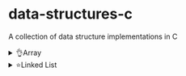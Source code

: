 # data-structures-c
A collection of data structure implementations in C

<details>
    <summary>👌Array</summary>

- [1. Minimum Number find](./array/minimum_find.c)
- [2. Search Element](./array/search_element.c)
- [3. Search in 2D](./array/search_elem_2d.c)
- [4. SubArray Find](./array/subarray_find.c)
- [5. Maximum SubArray sum Find](./array/max_subarray_sum.c)
- [6. Bubble Sort](./array/bubble_sort.c)
- [7. Selection Sort](./array/selection_sort.c)
- [8. Linear Search](./array/linear_search.c)
- [9. Binary Number sum](./array/Binary_sum.c)

</details>

<details>
    <summary>⭐Linked List</summary>

- [1. Singly LL Insertion All Position ,Display ,Reverse](./linkedlist/linked_list.c)
- [2. Doubly LL Create ,](./linkedlist/DoublyLL.c)























































<!-- !when req then activate -->
<!-- # Data Structures and Algorithms Repository -->

<!-- Welcome to my Data Structures and Algorithms (DSA) repository! This repository contains various implementations and solutions to common DSA problems. Whether you're preparing for coding interviews or looking to deepen your understanding of algorithms and data structures, you'll find useful resources here. -->

<!-- ## Table of Contents

- [Introduction](#introduction)
- [Features](#features)
- [Problem Solved](#problem-solved)
- [Technologies Used](#technologies-used)
- [Getting Started](#getting-started)
- [Contributing](#contributing)
- [License](#license)

## Introduction

In this repository, you'll find implementations of various data structures from Basic question (like arrays, linked lists, trees, and graphs) and algorithms (including sorting, searching, and dynamic programming). Each implementation is designed to be educational and easily understandable.

## Features

- Comprehensive implementations of basic and advanced data structures.
- Solutions to common algorithmic problems.
- Well-commented code to help you learn.
- Examples and test cases to demonstrate usage.

## Problem Solved

This repository includes solutions to the following DSA problems:

<!-- 1. **Binary Search** - Efficiently searching in a sorted array.
2. **Merge Sort** - A divide-and-conquer sorting algorithm.
3. **Depth-First Search (DFS)** - Traversing a graph using recursion.
4. **Dynamic Programming** - Solving problems by breaking them down into simpler subproblems (e.g., Fibonacci sequence). --->

<!-- *(Add more problems you’ve solved as necessary)* -->

<!-- ## Technologies Used

- Programming Languages: C
- Data Structures: Arrays, Linked Lists, Stacks, Queues, Trees, Graphs
- Algorithms: Sorting, Searching, Dynamic Programming -->

<!-- !when req. then activate -->
<!-- ## Table of Contents -->

<!-- - [Arrays](#arrays) -->
<!-- - [Linked Lists](#linked-lists)
- [Stacks](#stacks)
- [Queues](#queues)
- [Trees](#trees)
- [Graphs](#graphs)
- [Dynamic Programming](#dynamic-programming) -->

<!-- ## Arrays -->

<!-- ### Problems Solved

- [1. Search element using DMA](./array/search_element.c)
- [2. Find Minimum from an dynamic array](./array/minimum_find.c)
- [3. Search element in 2D array using DMA](./array/search_elem_2d.c)
- [4. SubArray Find](./array/subarray_find.c)
- [5. Max_SubArray_Sum](./array/max_subarray_sum.c)

## Linked Lists

### Problems Solved -->

<!-- - [1. Linked List_Insert_First , Insert_Last , Insert_middle](./linkedlist/linked_list.c) -->

<!-- ## Stacks

### Problems Solved

- [Valid Parentheses](./stacks/valid_parentheses.py) - Check if the input string has valid parentheses.
- [Min Stack](./stacks/min_stack.py) - Design a stack that supports push, pop, top, and retrieving the minimum element. -->

<!-- ## Queues

### Problems Solved

- [Implement Queue using Stacks](./queues/implement_queue.py) - Implement a queue using two stacks.
- [Circular Queue](./queues/circular_queue.py) - Design and implement a circular queue. -->

<!-- ## Trees

### Problems Solved

- [1. Binary Tree- CreateTree](./tree/Implmentaion_array.c) -->
<!-- - [Lowest Common Ancestor](./trees/lowest_common_ancestor.py) - Find the lowest common ancestor of two nodes in a binary tree. -->

<!-- ## Graphs

### Problems Solved

- [Clone Graph](./graphs/clone_graph.py) - Clone an undirected graph.
- [Number of Islands](./graphs/number_of_islands.py) - Count the number of islands in a 2D grid. -->

<!-- ## Dynamic Programming

### Problems Solved

- [Climbing Stairs](./dynamic_programming/climbing_stairs.py) - Find the number of ways to climb to the top.
- [Longest Increasing Subsequence](./dynamic_programming/longest_increasing_subsequence.py) - Find the length of the longest increasing subsequence. -->


<!-- ## Getting Started -->

<!-- To get started with the code, clone the repository:

```bash -->
<!-- # git clone https://github.com/Arindam2003/data-structures-c.git -->
